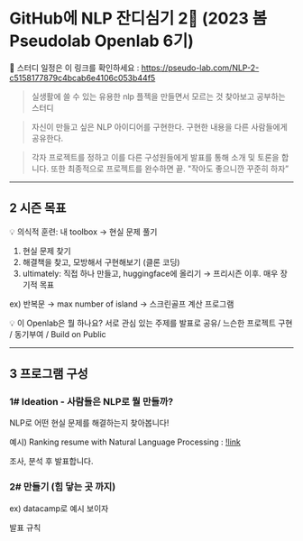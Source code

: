 
# GitHub에 NLP 잔디심기 2👋 (2023 봄 Pseudolab Openlab 6기)  
🔭 스터디 일정은 이 링크를 확인하세요 : https://pseudo-lab.com/NLP-2-c5158177879c4bcab6e4106c053b44f5





<aside>


</aside>

> 실생활에 쓸 수 있는 유용한 nlp 플젝을 만들면서 모르는 것 찾아보고 공부하는 스터디
> 

> 자신이 만들고 싶은 NLP 아이디어를 구현한다. 구현한 내용을 다른 사람들에게 공유한다.
> 

> 각자 프로젝트를 정하고 이를 다른 구성원들에게 발표를 통해 소개 및 토론을 합니다.  또한 최종적으로 프로젝트를 완수하면 끝. "작아도 좋으니깐 꾸준히 하자”
 


---

## 2 시즌 목표

<aside>
💡 의식적 훈련: 내 toolbox → 현실 문제 풀기

</aside>

1. 현실 문제 찾기 
2. 해결책을 찾고, 모방해서 구현해보기 (클론 코딩)
3. ultimately: 직접 하나 만들고, huggingface에 올리기 → 프리시즌 이후. 매우 장기적 목표 

ex) 반복문 → max number of island → 스크린골프 계산 프로그램 

💡 이 Openlab은 뭘 하나요? 서로 관심 있는 주제를 발표로 공유/ 느슨한 프로젝트 구현 / 동기부여 / Build on Public

---
## 3 프로그램 구성

### 1# Ideation - 사람들은 NLP로 뭘 만들까?

NLP로 어떤 현실 문제를 해결하는지 찾아봅니다! 

예시)
Ranking resume with Natural Language Processing : [!link](https://medium.com/@cheikhgueyewane_38422/ranking-resume-with-natural-language-processing-8c4ce7dbda55)


조사, 분석 후 발표합니다. 



### 2# 만들기 (힘 닿는 곳 까지)

ex) datacamp로 예시 보이자

발표 규칙
